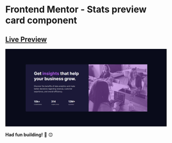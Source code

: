 # Frontend Mentor - Stats preview card component

[Live Preview](https://andricksilva.github.io/01_FrontendMentor_Card/)
---
![Design preview for the Stats preview card component coding challenge](./design/image.png)

**Had fun building!** 🚀 😊
